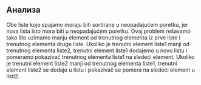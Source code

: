 ﻿## Анализа
Obe liste koje spajamo moraju biti sortirane u neopadajućem poretku, jer nova lista isto mora biti u neopadajućem poretku. Ovaj problem rešavamo tako što uzimamo manju element od trenutnog elementa iz prve liste i trenutnog elementa druge liste. Ukoliko je trenutni element liste1 manji od trenutnog elementa liste2, trenutni element liste1 dodajemo u novu listu i pomeramo pokazivač trenutnog elementa liste1 na sledeći element. Ukoliko je trenutni element liste2 manji od trenutnog elementa liste1, trenutni element liste2 se dodaje u listu i pokazivač se pomera na sledeći element u listi2.
